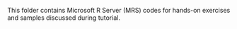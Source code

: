 This folder contains Microsoft R Server (MRS) codes for hands-on exercises and samples discussed during tutorial.
